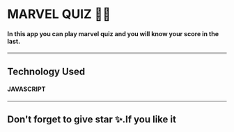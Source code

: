 # MARVEL QUIZ 🦸‍♂️
#### In this app you can play marvel quiz and you will know your score in the last.
----
## Technology Used
#### JAVASCRIPT
---
## Don't forget to give star ✨.If you like it